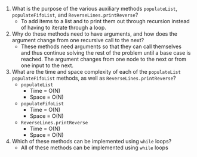 1. What is the purpose of the various auxiliary methods `populateList`, `populateFifoList`, and `ReverseLines.printReverse`?
    - To add items to a list and to print them out through recursion instead of having to iterate through a loop. 
2. Why do these methods need to have arguments, and how does the argument change from one recursive call to the next?
    - These methods need arguments so that they can call themselves and thus continue solving the rest of the problem until a base case is reached. The argument changes from one node to the next or from one input to the next.
3. What are the time and space complexity of each of the `populateList` `populateFifoList` methods, as well as `ReverseLines.printReverse`?
    - `populateList` 
      - Time = O(N)
      - Space = O(N)
    - `populateFifoList`
      - Time = O(N)
      - Space = O(N)
    - `ReverseLines.printReverse`
      - Time = O(N)
      - Space = O(N)
4. Which of these methods can be implemented using `while` loops?
    - All of these methods can be implemented using `while` loops
